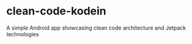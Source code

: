 # clean-code-kodein
A simple Android app showcasing clean code architecture and Jetpack technologies
